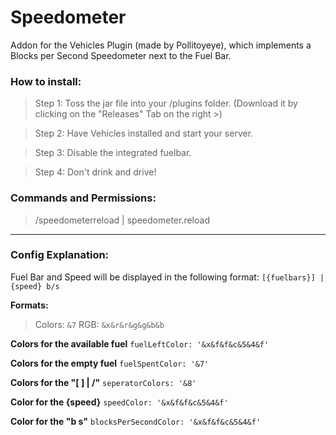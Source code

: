 # Speedometer

Addon for the Vehicles Plugin (made by Pollitoyeye), which implements a Blocks per Second Speedometer next to the Fuel Bar.

### How to install:
> Step 1:
  Toss the jar file into your /plugins folder. (Download it by clicking on the "Releases" Tab on the right >)
  
> Step 2:
  Have Vehicles installed and start your server.
  
> Step 3:
  Disable the integrated fuelbar.
  
> Step 4:
  Don't drink and drive!

### Commands and Permissions:
> /speedometerreload | speedometer.reload

___
### Config Explanation:
Fuel Bar and Speed will be displayed in the following format:
`[{fuelbars}] | {speed} b/s`

**Formats:**
> Colors: `&7`
> RGB: `&x&r&r&g&g&b&b`

**Colors for the available fuel**
`fuelLeftColor: '&x&f&f&c&5&4&f'`

**Colors for the empty fuel**
`fuelSpentColor: '&7'`

**Colors for the "[ ] | /"**
`seperatorColors: '&8'`

**Color for the {speed}**
`speedColor: '&x&f&f&c&5&4&f'`

**Color for the "b s"**
`blocksPerSecondColor: '&x&f&f&c&5&4&f'`
